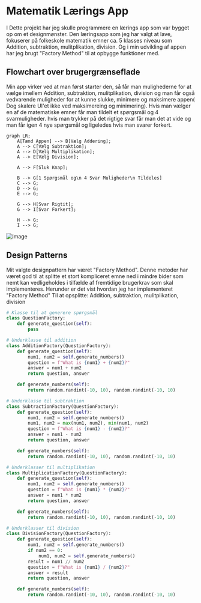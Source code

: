 # Matematik Lærings App
I Dette projekt har jeg skulle programmere en lærings app som var bygget op om et designmønster.
Den læringsapp som jeg har valgt at lave, fokuserer på folkeskole matematik emner ca. 5 klasses niveau som Addition, subtraktion, mulitplikation, division. Og i min udvikling af appen har jeg brugt "Factory Method" til at opbygge funktioner med.

## Flowchart over brugergrænseflade
Min app virker ved at man først starter den, så får man mulighederne for at  vælge imellem Addition, subtraktion, mulitplikation, division og  man får også vedvarende muligheder for at kunne slukke, minimere og maksimere appen( Dog skalere UI'et ikke ved maksimereing og minimering).
Hvis man vælger en af de matematiske emner får man tildelt et spørgsmål og 4 svarmuligheder. hvis man trykker på det rigtige svar får man det at vide og man får igen 4 nye spørgsmål og ligeledes hvis man svarer forkert.
```mermaid
graph LR;
    A[Tænd Appen] --> B[Vælg Addering];
    A --> C[Vælg Subtraktion];
    A --> D[Vælg Multiplikation];
    A --> E[Vælg Division];

    A --> F[Sluk Knap];

    B --> G[1 Spørgsmål og\n 4 Svar Muligheder\n Tildeles]
    C --> G;
    D --> G;
    E --> G;

    G --> H[Svar Rigtit];
    G --> I[Svar Forkert];

    H --> G;
    I --> G;

```
![image](https://github.com/julian33/Programmering-Opgaver/assets/12980973/195fa763-c5d0-41bf-81c3-b80fe0e4dfbf)

## Design Patterns
Mit valgte designpattern har været "Factory Method". Denne metoder har været god til at splitte et stort kompliceret emne ned i mindre bider som nemt kan vedligeholdes i tilfælde af fremtidige brugerkrav som skal implementeres.
Herunder er det vist hvordan jeg har implementeret "Factory Method" Til at opsplitte: Addition, subtraktion, mulitplikation, division

```python
# Klasse til at generere spørgsmål
class QuestionFactory:
    def generate_question(self):
        pass

# Underklasse til addition
class AdditionFactory(QuestionFactory):
    def generate_question(self):
        num1, num2 = self.generate_numbers()
        question = f"What is {num1} + {num2}?"
        answer = num1 + num2
        return question, answer

    def generate_numbers(self):
        return random.randint(-10, 10), random.randint(-10, 10)

# Underklasse til subtraktion  
class SubtractionFactory(QuestionFactory):
    def generate_question(self):
        num1, num2 = self.generate_numbers()
        num1, num2 = max(num1, num2), min(num1, num2)
        question = f"What is {num1} - {num2}?"
        answer = num1 - num2
        return question, answer

    def generate_numbers(self):
        return random.randint(-10, 10), random.randint(-10, 10)

# Underklasser til multiplikation
class MultiplicationFactory(QuestionFactory):
    def generate_question(self):
        num1, num2 = self.generate_numbers()
        question = f"What is {num1} * {num2}?"
        answer = num1 * num2
        return question, answer

    def generate_numbers(self):
        return random.randint(-10, 10), random.randint(-10, 10)

# Underklasser til division
class DivisionFactory(QuestionFactory):
    def generate_question(self):
        num1, num2 = self.generate_numbers()
        if num2 == 0:
            num1, num2 = self.generate_numbers()
        result = num1 // num2
        question = f"What is {num1} / {num2}?"
        answer = result
        return question, answer

    def generate_numbers(self):
        return random.randint(-10, 10), random.randint(-10, 10)
```
